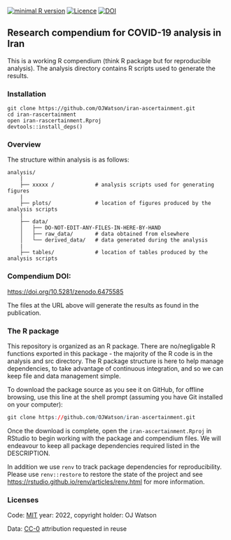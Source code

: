 
<!-- README.md is generated from README.Rmd. Please edit that file -->

[![minimal R
version](https://img.shields.io/badge/R%3E%3D-4.1.3-brightgreen.svg)](https://cran.r-project.org/)
[![Licence](https://img.shields.io/github/license/mashape/apistatus.svg)](http://choosealicense.com/licenses/mit/)
[![DOI](https://zenodo.org/badge/415060281.svg)](https://zenodo.org/badge/latestdoi/415060281)

## Research compendium for COVID-19 analysis in Iran

This is a working R compendium (think R package but for reproducible
analysis). The analysis directory contains R scripts used to generate
the results.

### Installation

    git clone https://github.com/OJWatson/iran-ascertainment.git
    cd iran-rascertainment
    open iran-rascertainment.Rproj
    devtools::install_deps()

### Overview

The structure within analysis is as follows:

    analysis/
        |
        ├── xxxxx /             # analysis scripts used for generating figures
        |
        ├── plots/              # location of figures produced by the analysis scripts
        |
        ├── data/
        │   ├── DO-NOT-EDIT-ANY-FILES-IN-HERE-BY-HAND
        │   ├── raw_data/       # data obtained from elsewhere
        │   └── derived_data/   # data generated during the analysis
        |
        ├── tables/             # location of tables produced by the analysis scripts

### Compendium DOI:

<https://doi.org/10.5281/zenodo.6475585>

The files at the URL above will generate the results as found in the
publication.

### The R package

This repository is organized as an R package. There are no/negligable R
functions exported in this package - the majority of the R code is in
the analysis and src directory. The R package structure is here to help
manage dependencies, to take advantage of continuous integration, and so
we can keep file and data management simple.

To download the package source as you see it on GitHub, for offline
browsing, use this line at the shell prompt (assuming you have Git
installed on your computer):

``` r
git clone https://github.com/OJWatson/iran-ascertainment.git
```

Once the download is complete, open the `iran-ascertainment.Rproj` in
RStudio to begin working with the package and compendium files. We will
endeavour to keep all package dependencies required listed in the
DESCRIPTION.

In addition we use `renv` to track package dependencies for
reproducibility. Please use `renv::restore` to restore the state of the
project and see <https://rstudio.github.io/renv/articles/renv.html> for
more information.

### Licenses

Code: [MIT](http://opensource.org/licenses/MIT) year: 2022, copyright
holder: OJ Watson

Data: [CC-0](http://creativecommons.org/publicdomain/zero/1.0/)
attribution requested in reuse
